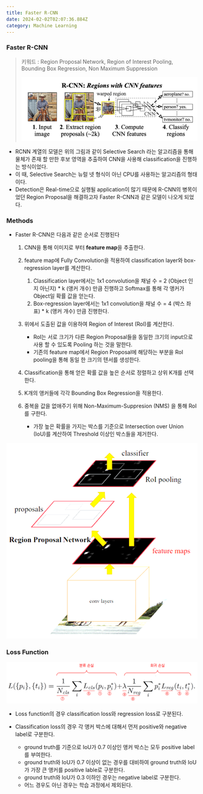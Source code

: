 ```yaml
---
title: Faster R-CNN
date: 2024-02-02T02:07:36.884Z
category: Machine Learning
---
```

### Faster R-CNN

> 키워드 : Region Proposal Network, Region of Interest Pooling, Bounding Box Regression, Non Maximum Suppression
>
> ![](fasterrcnn.png)

* RCNN 계열의 모델은 위의 그림과 같이 Selective Search 라는 알고리즘을 통해 물체가 존재 할 만한 후보 영역을 추출하여 CNN을 사용해 classification을 진행하는 방식이었다.
* 이 때, Selective Search는 뉴럴 넷 형식이 아닌 CPU를 사용하는 알고리즘의 형태이다.
* Detection은 Real-time으로 실행될 application이 많기 때문에 R-CNN의 병목이었던 Region Proposal을 해결하고자 Faster R-CNN과 같은 모델이 나오게 되었다.

### Methods

* Faster R-CNN은 다음과 같은 순서로 진행된다

  1. CNN을 통해 이미지로 부터 **feature map**을 추출한다.
  2. feature map에 Fully Convolution을 적용하여 classification layer와 box-regression layer를 계산한다.

     1. Classification layer에서는 1x1 convolution을 채널 수 = 2 (Object 인지 아닌지) * k (앵커 개수) 만큼 진행하고 Softmax를 통해 각 앵커가 Object일 확률 값을 얻는다.
     2. Box-regression layer에서는 1x1 convolution을 채널 수 = 4 (박스 좌표) * k (앵커 개수) 만큼 진행한다.
  3. 위에서 도출된 값을 이용하여 Region of Interest (RoI)를 계산한다.

     * RoI는 서로 크기가 다른 Region Proposal들을 동일한 크기의 input으로 사용 할 수 있도록 Pooling 하는 것을 말한다.
     * 기존의 feature map에서 Region Proposal에 해당하는 부분을 RoI pooling을 통해 동일 한 크기의 텐서를 생성한다.
  4. Classification을 통해 얻은 확률 값을 높은 순서로 정렬하고 상위 K개를 선택한다.
  5. K개의 앵커들에 각각 Bounding Box Regression을 적용한다.
  6. 중복을 값을 없애주기 위해 Non-Maximum-Suppresion (NMS) 을 통해 RoI를 구한다.

     * 가장 높은 확률을 가지는 박스를 기준으로 Intersection over Union (IoU)를 계산하여 Threshold 이상인 박스들을 제거한다.

![](fasterrcnn2.png)

### Loss Function

![](fasterrcnn-loss.png)

* Loss function의 경우 classification loss와 regression loss로 구분된다.
* Classification loss의 경우 각 앵커 박스에 대해서 먼저 positive와 negative label로 구분한다.

  * ground truth를 기준으로 IoU가 0.7 이상인 앵커 박스는 모두 positive label를 부여한다.
  * ground truth와 IoU가 0.7 이상이 없는 경우를 대비하여 ground truth와 IoU가 가장 큰 앵커를 positive lable로 구분한다.
  * ground truth와 IoU가 0.3 이하인 경우는 negative label로 구분한다.
  * 어느 경우도 아닌 경우는 학습 과정에서 제외된다.